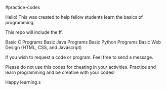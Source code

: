 #practice-codes
 
Hello! This was created to help fellow students learn the basics of programming. 

This repo will include the ff.

Basic C Programs
Basic Java Programs
Basic Python Programs
Basic Web Design (HTML, CSS, and Javascript)

If you wish to request a code or program. Feel free to send a message.

Please do not use this codes for cheating in your activities. Practice and learn programming and be creative with your codes!

Happy learning.s